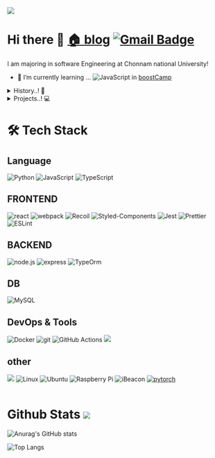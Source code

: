 <a href="https://www.notion.so/3f2a8300f32549ff857cfe5beefabcd9" align="center">
    <img src="https://capsule-render.vercel.app/api?type=waving&color=auto&fontColor=black&height=300&section=header&text=Chungheon%20Lee&fontSize=85"/>
</a>


# Hi there 👋 [🏠 blog](https://blog.naver.com/ycp998/)   [![Gmail Badge](https://img.shields.io/badge/Gmail-d14836?style=flat-square&logo=Gmail&logoColor=white&link=mailto:ycp998@gmail.com)](mailto:ycp998@gmail.com)

 I am majoring in software Engineering at Chonnam national University! 

- 🌱 I’m currently learning ...  <img alt="JavaScript" src ="https://img.shields.io/badge/Javascript-F7DF1E.svg?&style=flat&logo=Javascript&logoColor=white"/> in [boostCamp](https://boostcamp.connect.or.kr/)
<details>	
	<summary>History..! 🚀</summary>
	<ul>  
			<li> (2015. 03 ~ 2022. 2) 전남대학교 입학!🐥 <br></li>
			<li> (2016. 06 ~ 2016. 12) California  State University Fullerton International Programs <br></li>
			<li> (2017.03 ~ 2019. 03) 병역의 의무! 💪 <br></li>
			<li> (2019. 12 ~ 2020. 03) Coursera Machine Learning<a href="https://blog.naver.com/ycp998/222180149174"> [후기 Link]  <br></a> </li>
			<li> (2020. 07 ~ 2021. 06) 시각지능미디어연구실 컴퓨터 비전 학부연구생 <a href="https://sites.google.com/site/seokbongyoo/"> [홈페이지 Link] </a> <a href="https://www.kci.go.kr/kciportal/ci/sereArticleSearch/ciSereArtiView.kci?sereArticleSearchBean.artiId=ART002728025"> [논문 Link]  <br></a></li>
			<li> (2021. 01 ~ 2021. 02) 코멘토 데이터베이스 직무 캠프 <br></li>
			<li> (2021. 07 ~ 2021. 08.14) <a href="https://boostcamp.connect.or.kr/">Naver boostcamp 웹모바일 6기</a> for Full Stack Developers 첼린지 과정 수료 <br>
			<li> (2021. 08 ~ 2021. 12) <a href="https://boostcamp.connect.or.kr/">Naver boostcamp 웹모바일 6기</a> for Full Stack Developers 멤버쉽 과정<br>
		</li>
	</ul>
</details>
	
<details>	
	<summary>Projects..! 💻</summary>
	<ul>  
			<li> (2020. 06 ~ 2020. 9) 인문융합창업 인튜비 - 안드로이드 개발 <a href="https://github.com/lodado/intubee"> [github] </a><a href="https://blog.naver.com/ycp998/222150953891"> [PPT] </a><br></li>
			<li> (2021. 03 ~ 2021. 6) 기업연계 캡스톤 프로젝트 - 크롤링 및 인공지능 <a href="https://github.com/kimtaejun97/CapstoneDesign"> [github] </a><a href="https://www.youtube.com/watch?v=Z-rEd8UgH2U"> [발표 링크]</a></li>
			<li> (2021. 10 ~ 2021. 11) 네이버 부스트캠프 그룹 프로젝트 - 협업 어플리케이션 ooslack  <a href="https://github.com/boostcampwm-2021/web06-booslack"> [github] </a></li>
	</ul>
</details>
<!--
<details>	
	<summary>자격증..? 👼</summary> 
		정보처리기사 😂
</details>
-->
 
# 🛠 Tech Stack



## Language
<div>

  <img alt="Python" src ="https://img.shields.io/badge/Python-3776AB.svg?&style=flat&logo=python&logoColor=white" />
 </a>
 <img alt="JavaScript" src ="https://img.shields.io/badge/Javascript-F7DF1E.svg?&style=flat&logo=Javascript&logoColor=important"/>
   
 <img alt="TypeScript" src ="https://img.shields.io/badge/TypeScript-white.svg?&style=flat&logo=TypeScript&logoColor=3178C6"/>

</div>

## FRONTEND

<div>
	<img alt="react" src ="https://img.shields.io/badge/React-white.svg?&style=flat&logo=React&logoColor=61DAFB"/>
	<!--<img alt="Redux" src ="https://img.shields.io/badge/Redux-764ABC.svg?&style=flat&logo=React&logoColor=white"/>-->
	<img alt="webpack" src ="https://img.shields.io/badge/webpack-8DD6F9.svg?&style=flat&logo=webpack&logoColor=white"/>
	<img alt="Recoil" src ="https://img.shields.io/badge/Recoil-004060.svg?&style=flat&logo=React&logoColor=white"/>
	<img alt="Styled-Components" src ="https://img.shields.io/badge/Styled_Components-DB7093.svg?&style=flat&logo=styled-components&logoColor=white"/>
	<img alt="Jest" src ="https://img.shields.io/badge/Jest-C21325.svg?&style=flat&logo=Jest&logoColor=white"/>
	<img alt="Prettier" src ="https://img.shields.io/badge/Prettier-192A33.svg?&style=flat&logo=Prettier&logoColor=F7B93E"/>
	<img alt="ESLint" src ="https://img.shields.io/badge/ESLint-4B32C3.svg?&style=flat&logo=ESLint&logoColor=white"/>
</div>

## BACKEND

<div>
	<img alt="node.js" src ="https://img.shields.io/badge/node.js-339933.svg?&style=flat&logo=node.js&logoColor=green"/>
	<img alt="express" src ="https://img.shields.io/badge/express-green.svg?&style=flat&logo=node.js&logoColor=white"/>
	<!--<img alt="Sequelize" src ="https://img.shields.io/badge/Sequelize-white.svg?&style=flat&logo=Sequelize&logoColor=52B0E7"/>-->
	<img alt="TypeOrm" src ="https://img.shields.io/badge/TypeOrm-white.svg?&style=flat&logo=TypeScript&logoColor=52B0E7"/>
</div>
 

## DB

<div>
<img alt="MySQL" src ="https://img.shields.io/badge/MySQL-4479A1.svg?&style=flat&logo=MySQL&logoColor=white"/>
</div>

## DevOps & Tools

<div>
<img alt="Docker" src ="https://img.shields.io/badge/Docker-2496ED.svg?&style=flat&logo=Docker&logoColor=white"/>
<img alt="git" src ="https://img.shields.io/badge/git-F05032.svg?&style=flat&logo=git&logoColor=orange"/>
<img alt="GitHub Actions" src ="https://img.shields.io/badge/GitHub Actions-2088FF.svg?&style=flat&logo=GitHub Actions&logoColor=black"/>
<img src="https://img.shields.io/badge/Heroku-430098?style=flat-square&logo=Heroku&logoColor=white"/></a>&nbsp


</div>

## other

<div>
 <a href="https://solved.ac/profile/loda"><img src="http://mazassumnida.wtf/api/mini/generate_badge?boj=loda"/></a>	
	
 <img alt="Linux" src ="https://img.shields.io/badge/Linux-FCC624.svg?&style=flat&logo=Linux&logoColor=black"/>
 <img alt="Ubuntu" src ="https://img.shields.io/badge/Ubuntu-E95420.svg?&style=flat&logo=Ubuntu&logoColor=orange"/>
 <img alt="Raspberry Pi" src ="https://img.shields.io/badge/Raspberry Pi-A22846.svg?&style=flat&logo=Raspberry Pi&logoColor=white"/>
 <img alt="iBeacon" src ="https://img.shields.io/badge/iBeacon-white.svg?&style=flat&logo=iBeacon&logoColor=3D7EBB"/>
	<a href="https://pytorch.org/">
  	<img alt="pytorch" src ="https://img.shields.io/badge/pytorch-EE4C2C.svg?&style=flat&logo=pytorch&logoColor=orange"/>
	</a>
</div>

<br>

# Github Stats  <a href="https://hits.seeyoufarm.com"><img src="https://hits.seeyoufarm.com/api/count/incr/badge.svg?url=https://github.com/lodado/hit-counter&count_bg=%23FFB100&title_bg=%23555555&icon=&icon_color=%23E7E7E7&title=hits&edge_flat=false"/></a>

![Anurag's GitHub stats](https://github-readme-stats.vercel.app/api?username=lodado)

![Top Langs](https://github-readme-stats.vercel.app/api/top-langs/?username=lodado&layout=compact&hide=MATLAB)

<br>


<!--
**lodado/lodado** is a ✨ _special_ ✨ repository because its `README.md` (this file) appears on your GitHub profile.

Here are some ideas to get you started:

- 🔭 I’m currently working on ...

- 👯 I’m looking to collaborate on ...
- 🤔 I’m looking for help with ...
- 💬 Ask me about ...

- 😄 Pronouns: ...
- ⚡ Fun fact: ...
-->
